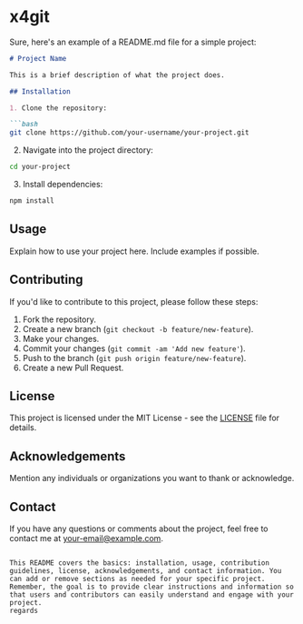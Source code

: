 # x4git
Sure, here's an example of a README.md file for a simple project:

```markdown
# Project Name

This is a brief description of what the project does.

## Installation

1. Clone the repository:

```bash
git clone https://github.com/your-username/your-project.git
```

2. Navigate into the project directory:

```bash
cd your-project
```

3. Install dependencies:

```bash
npm install
```

## Usage

Explain how to use your project here. Include examples if possible.

## Contributing

If you'd like to contribute to this project, please follow these steps:

1. Fork the repository.
2. Create a new branch (`git checkout -b feature/new-feature`).
3. Make your changes.
4. Commit your changes (`git commit -am 'Add new feature'`).
5. Push to the branch (`git push origin feature/new-feature`).
6. Create a new Pull Request.

## License

This project is licensed under the MIT License - see the [LICENSE](LICENSE) file for details.

## Acknowledgements

Mention any individuals or organizations you want to thank or acknowledge.

## Contact

If you have any questions or comments about the project, feel free to contact me at your-email@example.com.
```

This README covers the basics: installation, usage, contribution guidelines, license, acknowledgements, and contact information. You can add or remove sections as needed for your specific project. Remember, the goal is to provide clear instructions and information so that users and contributors can easily understand and engage with your project.
regards